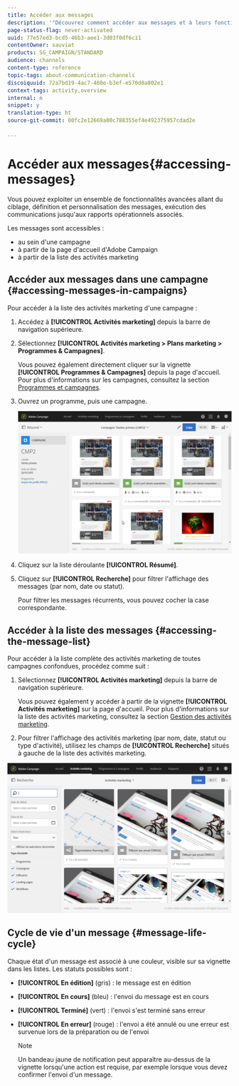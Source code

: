 ```yaml
---
title: Accéder aux messages
description: '"Découvrez comment accéder aux messages et à leurs fonctionnalités avancées : création, ciblage, personnalisation, exécution et reporting."'
page-status-flag: never-activated
uuid: 77e57ed3-bcd5-46b3-aee1-3d03f0df6c11
contentOwner: sauviat
products: SG_CAMPAIGN/STANDARD
audience: channels
content-type: reference
topic-tags: about-communication-channels
discoiquuid: 72a7bd19-4ac7-460e-b3ef-e570d8a802e1
context-tags: activity,overview
internal: n
snippet: y
translation-type: ht
source-git-commit: 00fc2e12669a00c788355ef4e492375957cdad2e

---
```



# Accéder aux messages{#accessing-messages}

Vous pouvez exploiter un ensemble de fonctionnalités avancées allant du ciblage, définition et personnalisation des messages, exécution des communications jusqu'aux rapports opérationnels associés.

Les messages sont accessibles :

* au sein d'une campagne
* à partir de la page d'accueil d'Adobe Campaign
* à partir de la liste des activités marketing

## Accéder aux messages dans une campagne {#accessing-messages-in-campaigns}

Pour accéder à la liste des activités marketing d'une campagne :

1. Accédez à **[!UICONTROL Activités marketing]** depuis la barre de navigation supérieure.
1. Sélectionnez **[!UICONTROL Activités marketing &gt; Plans marketing &gt; Programmes &amp; Campagnes]**.

   Vous pouvez également directement cliquer sur la vignette **[!UICONTROL Programmes &amp; Campagnes]** depuis la page d'accueil. Pour plus d'informations sur les campagnes, consultez la section [Programmes et campagnes](../../start/using/programs-and-campaigns.md).

1. Ouvrez un programme, puis une campagne.

   ![](assets/delivery_list_1.png)

1. Cliquez sur la liste déroulante **[!UICONTROL Résumé]**.
1. Cliquez sur **[!UICONTROL Recherche]** pour filtrer l'affichage des messages (par nom, date ou statut).

   Pour filtrer les messages récurrents, vous pouvez cocher la case correspondante.

## Accéder à la liste des messages {#accessing-the-message-list}

Pour accéder à la liste complète des activités marketing de toutes campagnes confondues, procédez comme suit :

1. Sélectionnez **[!UICONTROL Activités marketing]** depuis la barre de navigation supérieure.

   Vous pouvez également y accéder à partir de la vignette **[!UICONTROL Activités marketing]** sur la page d'accueil. Pour plus d'informations sur la liste des activités marketing, consultez la section [Gestion des activités marketing](../../start/using/marketing-activities.md#creating-a-marketing-activity).

1. Pour filtrer l'affichage des activités marketing (par nom, date, statut ou type d'activité), utilisez les champs de **[!UICONTROL Recherche]** situés à gauche de la liste des activités marketing.

![](assets/delivery_list_2.png)

## Cycle de vie d'un message {#message-life-cycle}

Chaque état d'un message est associé à une couleur, visible sur sa vignette dans les listes. Les statuts possibles sont :

* **[!UICONTROL En édition]** (gris) : le message est en édition
* **[!UICONTROL En cours]** (bleu) : l'envoi du message est en cours
* **[!UICONTROL Terminé]** (vert) : l'envoi s'est terminé sans erreur
* **[!UICONTROL En erreur]** (rouge) : l'envoi a été annulé ou une erreur est survenue lors de la préparation ou de l'envoi

   >[!NOTE]
   >
   >Un bandeau jaune de notification peut apparaître au-dessus de la vignette lorsqu'une action est requise, par exemple lorsque vous devez confirmer l'envoi d'un message.

